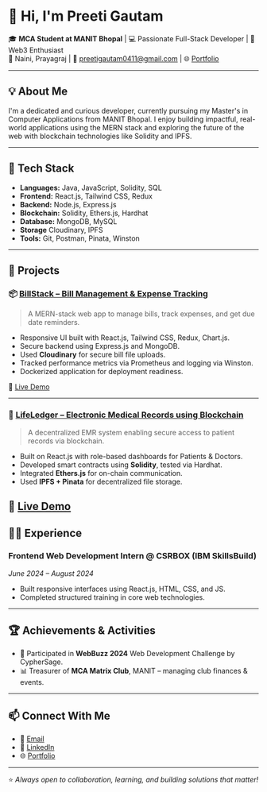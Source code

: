 # 👋 Hi, I'm Preeti Gautam

🎓 **MCA Student at MANIT Bhopal** | 💻 Passionate Full-Stack Developer | 🔗 Web3 Enthusiast  
📍 Naini, Prayagraj | 📧 preetigautam0411@gmail.com | 🌐 [Portfolio](https://gautam-preeti-411.vercel.app/)

---

## 💡 About Me

I'm a dedicated and curious developer, currently pursuing my Master's in Computer Applications from MANIT Bhopal. I enjoy building impactful, real-world applications using the MERN stack and exploring the future of the web with blockchain technologies like Solidity and IPFS.

---

## 🔧 Tech Stack

- **Languages:** Java, JavaScript, Solidity, SQL  
- **Frontend:** React.js, Tailwind CSS, Redux  
- **Backend:** Node.js, Express.js  
- **Blockchain:** Solidity, Ethers.js, Hardhat  
- **Database:** MongoDB, MySQL  
- **Storage** Cloudinary, IPFS
- **Tools:** Git, Postman, Pinata, Winston

---

## 🚀 Projects

### 📦 [BillStack – Bill Management & Expense Tracking](https://github.com/Preeti0411Gautam/BillStack)
> A MERN-stack web app to manage bills, track expenses, and get due date reminders.

- Responsive UI built with React.js, Tailwind CSS, Redux, Chart.js.
- Secure backend using Express.js and MongoDB.
- Used **Cloudinary** for secure bill file uploads.
- Tracked performance metrics via Prometheus and logging via Winston.
- Dockerized application for deployment readiness.

🔗 [Live Demo](https://bill-stack.vercel.app)

---

### 🏥 [LifeLedger – Electronic Medical Records using Blockchain](https://github.com/Preeti0411Gautam/Electronic-Medical-Records)
> A decentralized EMR system enabling secure access to patient records via blockchain.

- Built on React.js with role-based dashboards for Patients & Doctors.
- Developed smart contracts using **Solidity**, tested via Hardhat.
- Integrated **Ethers.js** for on-chain communication.
- Used **IPFS + Pinata** for decentralized file storage.

🔗 [Live Demo](https://electronic-medical-records-alpha.vercel.app)
---

## 🧑‍💻 Experience

### Frontend Web Development Intern @ CSRBOX (IBM SkillsBuild)
*June 2024 – August 2024*
- Built responsive interfaces using React.js, HTML, CSS, and JS.
- Completed structured training in core web technologies.

---

## 🏆 Achievements & Activities

- 🌟 Participated in **WebBuzz 2024** Web Development Challenge by CypherSage.
- 📊 Treasurer of **MCA Matrix Club**, MANIT – managing club finances & events.

---

## 📫 Connect With Me

- 📧 [Email](mailto:preetigautam0411@gmail.com)
- 💼 [LinkedIn](https://www.linkedin.com/in/preeti-gautam-704179137/)
- 🌐 [Portfolio](https://gautam-preeti-411.vercel.app/)

---

⭐ _Always open to collaboration, learning, and building solutions that matter!_

